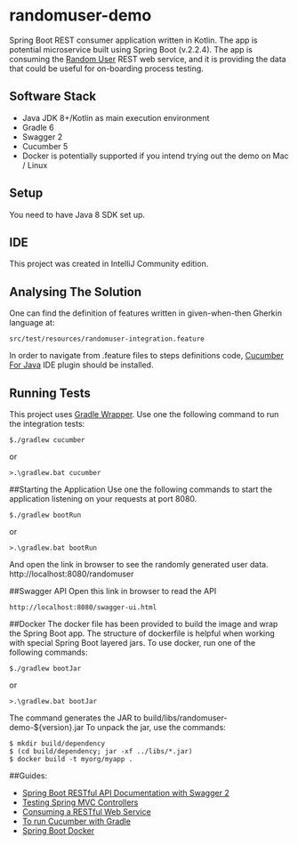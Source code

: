 # randomuser-demo
Spring Boot REST consumer application written in Kotlin.
The app is potential microservice built using Spring Boot (v.2.2.4).
The app is consuming the [Random User](https://randomuser.me/) REST web service,
and it is providing the data that could be useful for on-boarding process testing.

## Software Stack
* Java JDK 8+/Kotlin as main execution environment
* Gradle 6
* Swagger 2
* Cucumber 5
* Docker is potentially supported if you intend trying out the demo on Mac / Linux 
## Setup
You need to have Java 8 SDK set up.
## IDE
This project was created in IntelliJ Community edition.

## Analysing The Solution
One can find the definition of features written in given-when-then Gherkin language at:
```
src/test/resources/randomuser-integration.feature
```
In order to navigate from .feature files to steps definitions code,
[Cucumber For Java](https://plugins.jetbrains.com/search?search=Cucumber) IDE plugin should be installed.

## Running Tests
This project uses [Gradle Wrapper](https://docs.gradle.org/current/userguide/gradle_wrapper.html).
Use one the following command to run the integration tests:
```
$./gradlew cucumber 
```
or
```
>.\gradlew.bat cucumber
```
##Starting the Application
Use one the following commands to start the application listening on your requests at port 8080.
```
$./gradlew bootRun 
```
or
```
>.\gradlew.bat bootRun
```
And open the link in browser to see the randomly generated user data.
http://localhost:8080/randomuser

##Swagger API
Open this link in browser to read the API 
```
http://localhost:8080/swagger-ui.html
```
##Docker
The docker file has been provided to build the image and wrap the Spring Boot app.
The structure of dockerfile is helpful when working with special Spring Boot layered jars.
To use docker, run one of the following commands:
```
$./gradlew bootJar
```
or
```
>.\gradlew.bat bootJar
```
The command generates the JAR to 
build/libs/randomuser-demo-${version}.jar
To unpack the jar, use the commands:
```
$ mkdir build/dependency
$ (cd build/dependency; jar -xf ../libs/*.jar)
$ docker build -t myorg/myapp .
```
##Guides:
* [Spring Boot RESTful API Documentation with Swagger 2](https://springframework.guru/spring-boot-restful-api-documentation-with-swagger-2/)
* [Testing Spring MVC Controllers](https://dzone.com/articles/unit-and-integration-tests-in-spring-boot)
* [Consuming a RESTful Web Service](https://spring.io/guides/gs/consuming-rest/)
* [To run Cucumber with Gradle](https://cucumber.io/docs/installation/java/#gradle)
* [Spring Boot Docker](https://spring.io/guides/topicals/spring-boot-docker/)